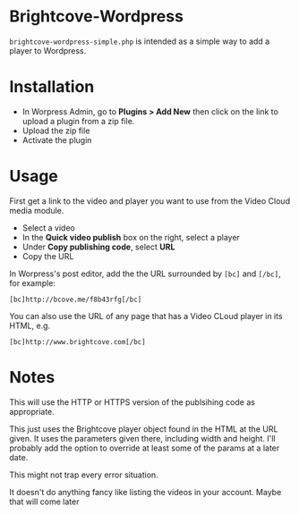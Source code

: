 Brightcove-Wordpress
====================
`brightcove-wordpress-simple.php` is intended as a simple way to add a player to Wordpress.

# Installation
* In Worpress Admin, go to **Plugins > Add New** then click on the link to upload a plugin from a zip file.  
* Upload the zip file
* Activate the plugin

# Usage
First get a link to the video and player you want to use from the Video Cloud media module.

* Select a video
* In the **Quick video publish** box on the right, select a player
* Under **Copy publishing code**, select **URL**
* Copy the URL 

In Worpress's post editor, add the the URL surrounded by `[bc]` and `[/bc]`, for example:

    [bc]http://bcove.me/f8b43rfg[/bc]

You can also use the URL of any page that has a Video CLoud player in its HTML, e.g.

    [bc]http://www.brightcove.com[/bc]

# Notes
This will use the HTTP or HTTPS version of the publsihing code as appropriate.

This just uses the Brightcove player object found in the HTML at the URL given. It uses the parameters given there, including width and height. I'll probably add the option to override at least some of the params at a later date.

This might not trap every error situation.

It doesn't do anything fancy like listing the videos in your account. Maybe that will come later